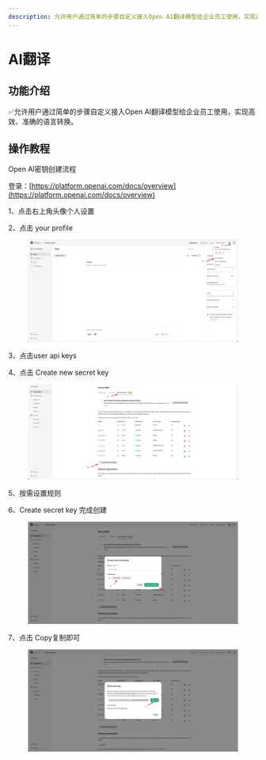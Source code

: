 ```yaml
---
description: 允许用户通过简单的步骤自定义接入Open AI翻译模型给企业员工使用，实现高效、准确的语言转换。
---
```


# AI翻译

## 功能介绍

✅允许用户通过简单的步骤自定义接入Open AI翻译模型给企业员工使用，实现高效、准确的语言转换。

## 操作教程

Open AI密钥创建流程

登录：[https://platform.openai.com/docs/overview](https://platform.openai.com/docs/overview)

1、点击右上角头像个人设置

2、点击 your profile

<figure><img src="../../../.gitbook/assets/1 (1) (1).png" alt=""><figcaption></figcaption></figure>

3、点击user api keys

4、点击 Create new secret key

<figure><img src="../../../.gitbook/assets/2 (1) (1).png" alt=""><figcaption></figcaption></figure>

5、按需设置规则

6、Create secret key 完成创建

<figure><img src="../../../.gitbook/assets/3 (1) (1).png" alt=""><figcaption></figcaption></figure>

7、点击 Copy复制即可

<figure><img src="../../../.gitbook/assets/4 (1) (1).png" alt=""><figcaption></figcaption></figure>

